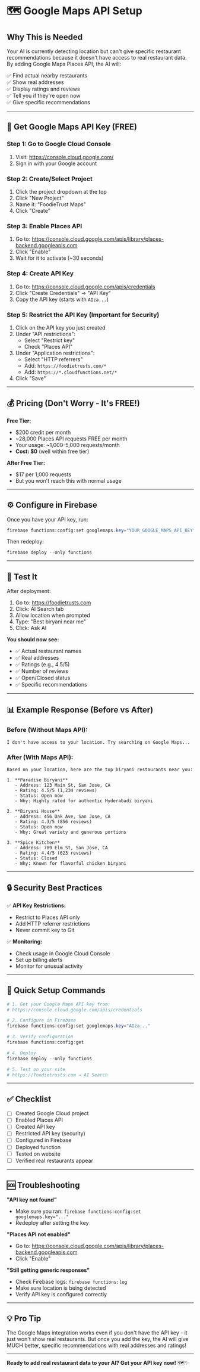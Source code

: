 # 🗺️ Google Maps API Setup

## Why This is Needed

Your AI is currently detecting location but can't give specific restaurant recommendations because it doesn't have access to real restaurant data. By adding Google Maps Places API, the AI will:

✅ Find actual nearby restaurants  
✅ Show real addresses  
✅ Display ratings and reviews  
✅ Tell you if they're open now  
✅ Give specific recommendations  

---

## 🔑 Get Google Maps API Key (FREE)

### Step 1: Go to Google Cloud Console

1. Visit: https://console.cloud.google.com/
2. Sign in with your Google account

### Step 2: Create/Select Project

1. Click the project dropdown at the top
2. Click "New Project"
3. Name it: "FoodieTrust Maps"
4. Click "Create"

### Step 3: Enable Places API

1. Go to: https://console.cloud.google.com/apis/library/places-backend.googleapis.com
2. Click "Enable"
3. Wait for it to activate (~30 seconds)

### Step 4: Create API Key

1. Go to: https://console.cloud.google.com/apis/credentials
2. Click "Create Credentials" → "API Key"
3. Copy the API key (starts with `AIza...`)

### Step 5: Restrict the API Key (Important for Security)

1. Click on the API key you just created
2. Under "API restrictions":
   - Select "Restrict key"
   - Check "Places API"
3. Under "Application restrictions":
   - Select "HTTP referrers"
   - Add: `https://foodietrusts.com/*`
   - Add: `https://*.cloudfunctions.net/*`
4. Click "Save"

---

## 💰 Pricing (Don't Worry - It's FREE!)

**Free Tier:**
- $200 credit per month
- ~28,000 Places API requests FREE per month
- Your usage: ~1,000-5,000 requests/month
- **Cost: $0** (well within free tier)

**After Free Tier:**
- $17 per 1,000 requests
- But you won't reach this with normal usage

---

## ⚙️ Configure in Firebase

Once you have your API key, run:

```powershell
firebase functions:config:set googlemaps.key="YOUR_GOOGLE_MAPS_API_KEY"
```

Then redeploy:

```powershell
firebase deploy --only functions
```

---

## 🧪 Test It

After deployment:

1. Go to: https://foodietrusts.com
2. Click: AI Search tab
3. Allow location when prompted
4. Type: "Best biryani near me"
5. Click: Ask AI

**You should now see:**
- ✅ Actual restaurant names
- ✅ Real addresses
- ✅ Ratings (e.g., 4.5/5)
- ✅ Number of reviews
- ✅ Open/Closed status
- ✅ Specific recommendations

---

## 📊 Example Response (Before vs After)

### Before (Without Maps API):
```
I don't have access to your location. Try searching on Google Maps...
```

### After (With Maps API):
```
Based on your location, here are the top biryani restaurants near you:

1. **Paradise Biryani**
   - Address: 123 Main St, San Jose, CA
   - Rating: 4.5/5 (1,234 reviews)
   - Status: Open now
   - Why: Highly rated for authentic Hyderabadi biryani

2. **Biryani House**
   - Address: 456 Oak Ave, San Jose, CA
   - Rating: 4.3/5 (856 reviews)
   - Status: Open now
   - Why: Great variety and generous portions

3. **Spice Kitchen**
   - Address: 789 Elm St, San Jose, CA
   - Rating: 4.4/5 (623 reviews)
   - Status: Closed
   - Why: Known for flavorful chicken biryani
```

---

## 🔒 Security Best Practices

✅ **API Key Restrictions:**
- Restrict to Places API only
- Add HTTP referrer restrictions
- Never commit key to Git

✅ **Monitoring:**
- Check usage in Google Cloud Console
- Set up billing alerts
- Monitor for unusual activity

---

## 🚀 Quick Setup Commands

```powershell
# 1. Get your Google Maps API key from:
# https://console.cloud.google.com/apis/credentials

# 2. Configure in Firebase
firebase functions:config:set googlemaps.key="AIza..."

# 3. Verify configuration
firebase functions:config:get

# 4. Deploy
firebase deploy --only functions

# 5. Test on your site
# https://foodietrusts.com → AI Search
```

---

## ✅ Checklist

- [ ] Created Google Cloud project
- [ ] Enabled Places API
- [ ] Created API key
- [ ] Restricted API key (security)
- [ ] Configured in Firebase
- [ ] Deployed function
- [ ] Tested on website
- [ ] Verified real restaurants appear

---

## 🆘 Troubleshooting

**"API key not found"**
- Make sure you ran: `firebase functions:config:set googlemaps.key="..."`
- Redeploy after setting the key

**"Places API not enabled"**
- Go to: https://console.cloud.google.com/apis/library/places-backend.googleapis.com
- Click "Enable"

**"Still getting generic responses"**
- Check Firebase logs: `firebase functions:log`
- Make sure location is being detected
- Verify API key is configured correctly

---

## 💡 Pro Tip

The Google Maps integration works even if you don't have the API key - it just won't show real restaurants. But once you add the key, the AI will give MUCH better, specific recommendations with real addresses and ratings!

---

**Ready to add real restaurant data to your AI? Get your API key now!** 🗺️✨
